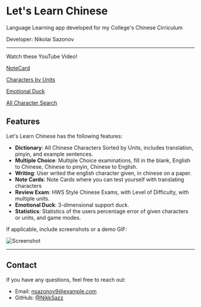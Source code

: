 # Let's Learn Chinese

Language Learning app developed for my College's Chinese Cirriculum

Developer: Nikolai Sazonov

---
Watch these YouTube Video!

[NoteCard](https://www.youtube.com/watch?v=ultmWWEEGr4&list=PLRPU2LPZpxJKptsv8RwL1O3DNNRM3YfSV&index=1)

[Characters by Units](https://www.youtube.com/watch?v=UGDX4BmEEVw&list=PLRPU2LPZpxJKptsv8RwL1O3DNNRM3YfSV&index=2)

[Emotional Duck](https://www.youtube.com/watch?v=mwl-P9bRy44&list=PLRPU2LPZpxJKptsv8RwL1O3DNNRM3YfSV&index=3)

[All Character Search](https://www.youtube.com/watch?v=PQwnp4Skvow&list=PLRPU2LPZpxJKptsv8RwL1O3DNNRM3YfSV&index=4)
## Features

Let's Learn Chinese has the following features:
- **Dictionary**: All Chinese Characters Sorted by Units, includes translation, pinyin, and example sentences.
- **Multiple Choice**: Multiple Choice examinations, fill in the blank, English to Chinese, Chinese to pinyin, Chinese to English.
- **Writing**: User writed the english character given, in chinese on a paper.
- **Note Cards**: Note Cards where you can test yourself with translating characters
- **Review Exam**: HWS Style Chinese Exams, with Level of Difficulty, with multiple units.
- **Emotional Duck**: 3-dimensional support duck.
- **Statistics**: Statistics of the users percentage error of given characters or units, and game modes.

If applicable, include screenshots or a demo GIF:

![Screenshot](link-to-screenshot.png)

---

## Contact

If you have any questions, feel free to reach out:
- Email: nsazonov9@example.com
- GitHub: [@NikkSazz](https://github.com/NikkSazz)
